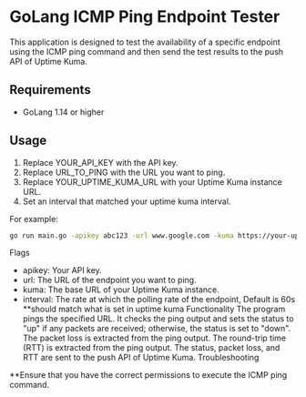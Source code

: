 # GoLang ICMP Ping Endpoint Tester

This application is designed to test the availability of a specific endpoint using the ICMP ping command and then send the test results to the push API of Uptime Kuma.

## Requirements

- GoLang 1.14 or higher

## Usage

1. Replace YOUR_API_KEY with the API key.
2. Replace URL_TO_PING with the URL you want to ping.
3. Replace YOUR_UPTIME_KUMA_URL with your Uptime Kuma instance URL.
4. Set an interval that matched your uptime kuma interval.

For example:

```bash
go run main.go -apikey abc123 -url www.google.com -kuma https://your-uptime-kuma-instance.com
```
Flags
- apikey: Your API key.
- url: The URL of the endpoint you want to ping.
- kuma: The base URL of your Uptime Kuma instance.
- interval: The rate at which the polling rate of the endpoint, Default is 60s **should match what is set in uptime kuma
Functionality
The program pings the specified URL.
It checks the ping output and sets the status to "up" if any packets are received; otherwise, the status is set to "down".
The packet loss is extracted from the ping output.
The round-trip time (RTT) is extracted from the ping output.
The status, packet loss, and RTT are sent to the push API of Uptime Kuma.
Troubleshooting

**Ensure that you have the correct permissions to execute the ICMP ping command.
